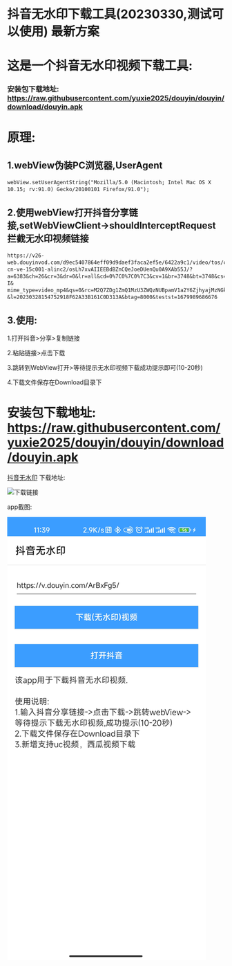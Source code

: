 # 抖音无水印下载工具(20230330,测试可以使用) 最新方案

# 这是一个抖音无水印视频下载工具:

### 安装包下载地址: https://raw.githubusercontent.com/yuxie2025/douyin/douyin/download/douyin.apk

# 原理:

## 1.webView伪装PC浏览器,UserAgent

```
webView.setUserAgentString("Mozilla/5.0 (Macintosh; Intel Mac OS X 10.15; rv:91.0) Gecko/20100101 Firefox/91.0");
```

## 2.使用webView打开抖音分享链接,setWebViewClient->shouldInterceptRequest拦截无水印视频链接

```
https://v26-web.douyinvod.com/d9ec5407864eff09d9daef3faca2ef5e/6422a9c1/video/tos/cn/tos-cn-ve-15c001-alinc2/osLh7xvAIIEEBdBZnCQeJoeDUenQu0A9XAb55J/?
a=6383&ch=26&cr=3&dr=0&lr=all&cd=0%7C0%7C0%7C3&cv=1&br=3748&bt=3748&cs=0&ds=4&ft=bvTKJbQQqUYqfJEZPo0OW_EklpPiX9A_ZMVJEH28f2vPD-I&
mime_type=video_mp4&qs=0&rc=M2Q7ZDg1ZmQ1MzU3ZWQzNUBpamV1a2Y6ZjhyajMzNGkzM0BjMV81YmJhX2ExL15hNTMwYSNrbjRvcjRvc2RgLS1kLS9zcw%3D%3D
&l=20230328154752918F62A33B161C0D313A&btag=8000&testst=1679989686676
```

## 3.使用:

1.打开抖音>分享>复制链接

2.粘贴链接>点击下载

3.跳转到WebView打开>等待提示无水印视频下载成功提示即可(10-20秒)

4.下载文件保存在Download目录下

# 安装包下载地址: https://raw.githubusercontent.com/yuxie2025/douyin/douyin/download/douyin.apk

[抖音无水印](https://raw.githubusercontent.com/yuxie2025/douyin/douyin/download/douyin.apk) 下载地址:

![下载链接](https://raw.githubusercontent.com/yuxie2025/douyin/douyin/download/download_qr.png)

app截图:

![app主页截图](https://raw.githubusercontent.com/yuxie2025/douyin/douyin/download/home.png)